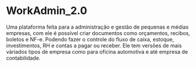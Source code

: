 # WorkAdmin_2.0
Uma plataforma feita para a administração e gestão de pequenas e médias empresas, com ele é possível criar documentos como orçamentos, recibos, boletos e NF-e. Podendo fazer o controle do fluxo de caixa, estoque, investimentos, RH e contas a pagar ou receber.
Ele tem versões de mais váriados tipos de empresa como para oficina automotiva e até empresa de contabilidade.
